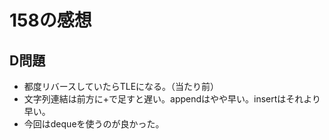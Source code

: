 # 158の感想
## D問題
* 都度リバースしていたらTLEになる。（当たり前）
* 文字列連結は前方に+で足すと遅い。appendはやや早い。insertはそれより早い。
* 今回はdequeを使うのが良かった。
